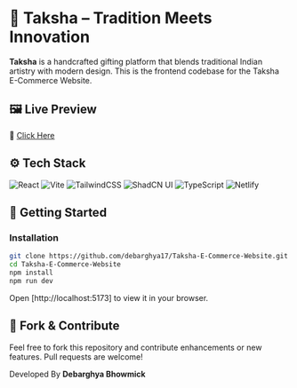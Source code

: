 # 🌿 Taksha – Tradition Meets Innovation

**Taksha** is a handcrafted gifting platform that blends traditional Indian artistry with modern design. This is the frontend codebase for the Taksha E-Commerce Website.

## 🖼️ Live Preview

🔗 [Click Here](https://takshaveda.netlify.app/)

## ⚙️ Tech Stack

![React](https://img.shields.io/badge/React-20232A?style=for-the-badge&logo=react&logoColor=61DAFB)
![Vite](https://img.shields.io/badge/Vite-646CFF?style=for-the-badge&logo=vite&logoColor=white)
![TailwindCSS](https://img.shields.io/badge/TailwindCSS-38B2AC?style=for-the-badge&logo=tailwind-css&logoColor=white)
![ShadCN UI](https://img.shields.io/badge/ShadCN_UI-000000?style=for-the-badge&logo=vercel&logoColor=white)
![TypeScript](https://img.shields.io/badge/TypeScript-3178C6?style=for-the-badge&logo=typescript&logoColor=white)
![Netlify](https://img.shields.io/badge/Netlify-00C7B7?style=for-the-badge&logo=netlify&logoColor=white)

## 🚀 Getting Started

### Installation

```bash
git clone https://github.com/debarghya17/Taksha-E-Commerce-Website.git
cd Taksha-E-Commerce-Website
npm install
npm run dev
```

Open [http://localhost:5173] to view it in your browser.

## 🍴 Fork & Contribute

Feel free to fork this repository and contribute enhancements or new features. Pull requests are welcome!



Developed By **Debarghya Bhowmick**
